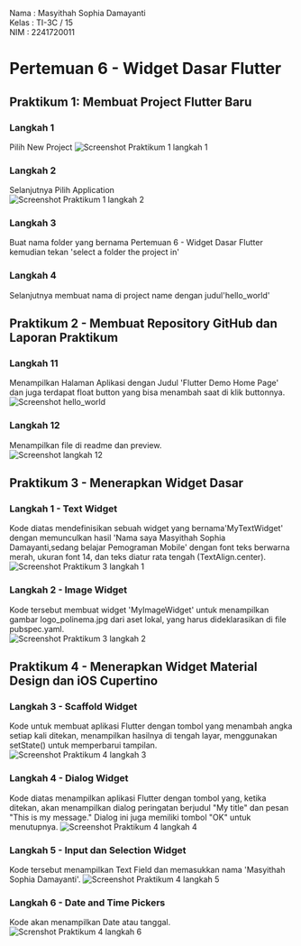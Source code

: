 
Nama        : Masyithah Sophia Damayanti        
Kelas       : TI-3C / 15        
NIM         : 2241720011        

# Pertemuan 6 - Widget Dasar Flutter 

## Praktikum 1: Membuat Project Flutter Baru
### Langkah 1 
Pilih New Project
![Screenshot Praktikum 1 langkah 1](Images/Prak1_01.png)      
### Langkah 2
Selanjutnya Pilih Application    
![Screenshot Praktikum 1 langkah 2](Images/Prak1_02.jpg)      
### Langkah 3 
Buat nama folder yang bernama Pertemuan 6 - Widget Dasar Flutter kemudian tekan 'select a folder the project in' 
### Langkah 4
Selanjutnya membuat nama di project name dengan judul'hello_world'       

## Praktikum 2 - Membuat Repository GitHub dan Laporan Praktikum            
### Langkah 11
Menampilkan Halaman Aplikasi dengan Judul 'Flutter Demo Home Page' dan juga terdapat float button yang bisa menambah saat di klik buttonnya.
![Screenshot hello_world](Images/01.png)        
### Langkah 12      
Menampilkan file di readme dan preview.     
![Screenshot langkah 12](Images/Prak2_02.png)        

## Praktikum 3 - Menerapkan Widget Dasar               
### Langkah 1 - Text Widget         
Kode diatas mendefinisikan sebuah widget yang bernama'MyTextWidget' dengan memunculkan hasil 'Nama saya Masyithah Sophia Damayanti,sedang belajar Pemograman Mobile' dengan font teks berwarna merah, ukuran font 14, dan teks diatur rata tengah (TextAlign.center).
![Screenshot Praktikum 3 langkah 1](Images/Prak3_01.png)      
### Langkah 2 - Image Widget        
Kode tersebut membuat widget 'MyImageWidget' untuk menampilkan gambar logo_polinema.jpg dari aset lokal, yang harus dideklarasikan di file pubspec.yaml.   
![Screenshot Praktikum 3 langkah 2](Images/Prak3_02.png)

## Praktikum 4 - Menerapkan Widget Material Design dan iOS Cupertino        
### Langkah 3 - Scaffold Widget         
Kode untuk membuat aplikasi Flutter dengan tombol yang menambah angka setiap kali ditekan, menampilkan hasilnya di tengah layar, menggunakan setState() untuk memperbarui tampilan.    
![Screenshot Praktikum 4 langkah 3](Images/Prak4%20_03.png)
### Langkah 4 - Dialog Widget           
Kode diatas menampilkan aplikasi Flutter dengan tombol yang, ketika ditekan, akan menampilkan dialog peringatan berjudul "My title" dan pesan "This is my message." Dialog ini juga memiliki tombol "OK" untuk menutupnya.
![Screenshot Praktikum 4 langkah 4](Images/Prak4_04.png)
### Langkah 5 - Input dan Selection Widget          
Kode tersebut menampilkan Text Field dan memasukkan nama 'Masyithah Sophia Damayanti'.
![Screenshot Praktikum 4 langkah 5](Images/Prak4_05.png)
### Langkah 6 - Date and Time Pickers       
Kode akan menampilkan Date atau tanggal.
![Screnshot Praktikum 4 langkah 6](Images/Prak4_06.png)     



